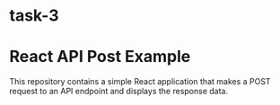 # task-3

# React API Post Example

This repository contains a simple React application that makes a POST request to an API endpoint and displays the response data.

